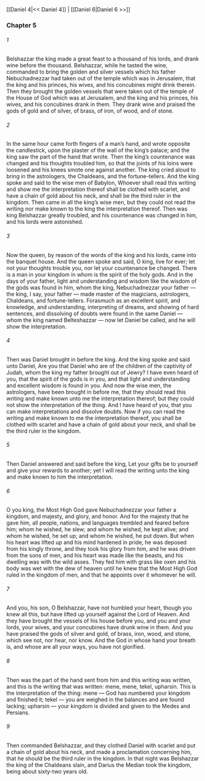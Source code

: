 [[Daniel 4|<< Daniel 4]]  |  [[Daniel 6|Daniel 6 >>]]

### Chapter 5
###### 1
Belshazzar the king made a great feast to a thousand of his lords, and drank wine before the thousand. Belshazzar, while he tasted the wine, commanded to bring the golden and silver vessels which his father Nebuchadnezzar had taken out of the temple which was in Jerusalem, that the king and his princes, his wives, and his concubines might drink therein. Then they brought the golden vessels that were taken out of the temple of the House of God which was at Jerusalem, and the king and his princes, his wives, and his concubines drank in them. They drank wine and praised the gods of gold and of silver, of brass, of iron, of wood, and of stone.

###### 2
In the same hour came forth fingers of a man’s hand, and wrote opposite the candlestick, upon the plaster of the wall of the king’s palace; and the king saw the part of the hand that wrote. Then the king’s countenance was changed and his thoughts troubled him, so that the joints of his loins were loosened and his knees smote one against another. The king cried aloud to bring in the astrologers, the Chaldeans, and the fortune-tellers. And the king spoke and said to the wise men of Babylon, Whoever shall read this writing and show me the interpretation thereof shall be clothed with scarlet, and have a chain of gold about his neck, and shall be the third ruler in the kingdom. Then came in all the king’s wise men, but they could not read the writing nor make known to the king the interpretation thereof. Then was king Belshazzar greatly troubled, and his countenance was changed in him, and his lords were astonished.

###### 3
Now the queen, by reason of the words of the king and his lords, came into the banquet house. And the queen spoke and said, O king, live for ever; let not your thoughts trouble you, nor let your countenance be changed. There is a man in your kingdom in whom is the spirit of the holy gods. And in the days of your father, light and understanding and wisdom like the wisdom of the gods was found in him, whom the king, Nebuchadnezzar your father — the king, I say, your father — made master of the magicians, astrologers, Chaldeans, and fortune-tellers. Forasmuch as an excellent spirit, and knowledge, and understanding, interpreting of dreams, and showing of hard sentences, and dissolving of doubts were found in the same Daniel — whom the king named Belteshazzar — now let Daniel be called, and he will show the interpretation.

###### 4
Then was Daniel brought in before the king. And the king spoke and said unto Daniel, Are you that Daniel who are of the children of the captivity of Judah, whom the king my father brought out of Jewry? I have even heard of you, that the spirit of the gods is in you, and that light and understanding and excellent wisdom is found in you. And now the wise men, the astrologers, have been brought in before me, that they should read this writing and make known unto me the interpretation thereof; but they could not show the interpretation of the thing. And I have heard of you, that you can make interpretations and dissolve doubts. Now if you can read the writing and make known to me the interpretation thereof, you shall be clothed with scarlet and have a chain of gold about your neck, and shall be the third ruler in the kingdom.

###### 5
Then Daniel answered and said before the king, Let your gifts be to yourself and give your rewards to another; yet I will read the writing unto the king and make known to him the interpretation.

###### 6
O you king, the Most High God gave Nebuchadnezzar your father a kingdom, and majesty, and glory, and honor. And for the majesty that he gave him, all people, nations, and languages trembled and feared before him; whom he wished, he slew; and whom he wished, he kept alive; and whom he wished, he set up; and whom he wished, he put down. But when his heart was lifted up and his mind hardened in pride, he was deposed from his kingly throne, and they took his glory from him, and he was driven from the sons of men, and his heart was made like the beasts, and his dwelling was with the wild asses. They fed him with grass like oxen and his body was wet with the dew of heaven until he knew that the Most High God ruled in the kingdom of men, and that he appoints over it whomever he will.

###### 7
And you, his son, O Belshazzar, have not humbled your heart, though you knew all this, but have lifted up yourself against the Lord of Heaven. And they have brought the vessels of his house before you, and you and your lords, your wives, and your concubines have drunk wine in them. And you have praised the gods of silver and gold, of brass, iron, wood, and stone, which see not, nor hear, nor know. And the God in whose hand your breath is, and whose are all your ways, you have not glorified.

###### 8
Then was the part of the hand sent from him and this writing was written, and this is the writing that was written: mene, mene, tekel, upharsin. This is the interpretation of the thing: mene — God has numbered your kingdom and finished it; tekel — you are weighed in the balances and are found lacking; upharsin — your kingdom is divided and given to the Medes and Persians.

###### 9
Then commanded Belshazzar, and they clothed Daniel with scarlet and put a chain of gold about his neck, and made a proclamation concerning him, that he should be the third ruler in the kingdom. In that night was Belshazzar the king of the Chaldeans slain, and Darius the Median took the kingdom, being about sixty-two years old.